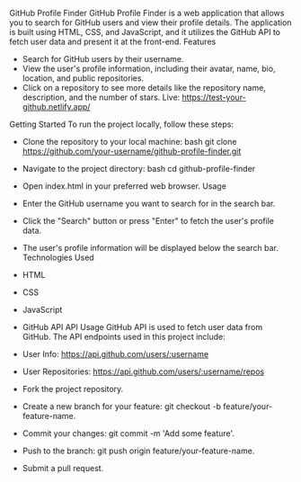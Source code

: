 GitHub Profile Finder
GitHub Profile Finder is a web application that allows you to search for GitHub users and view their profile details. The application is built using HTML, CSS, and JavaScript, and it utilizes the GitHub API to fetch user data and present it at the front-end. Features

- Search for GitHub users by their username.
- View the user's profile information, including their avatar, name, bio, location, and public repositories.
- Click on a repository to see more details like the repository name, description, and the number of stars.
Live: https://test-your-github.netlify.app/



Getting Started
To run the project locally, follow these steps:

- Clone the repository to your local machine:
bash
git clone https://github.com/your-username/github-profile-finder.git

- Navigate to the project directory:
bash
cd github-profile-finder

- Open index.html in your preferred web browser.
Usage
- Enter the GitHub username you want to search for in the search bar.
- Click the "Search" button or press "Enter" to fetch the user's profile data.
- The user's profile information will be displayed below the search bar.
Technologies Used
- HTML
- CSS
- JavaScript
- GitHub API
API Usage
GitHub API is used to fetch user data from GitHub. The API endpoints used in this project include:

- User Info: https://api.github.com/users/:username
- User Repositories: https://api.github.com/users/:username/repos
- Fork the project repository.
- Create a new branch for your feature: git checkout -b feature/your-feature-name.
- Commit your changes: git commit -m 'Add some feature'.
- Push to the branch: git push origin feature/your-feature-name.
- Submit a pull request.
